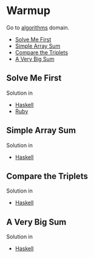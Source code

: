 # Warmup
Go to [algorithms](../../algorithms) domain.

- [Solve Me First](#solve-me-first)
- [Simple Array Sum](#simple-array-sum)
- [Compare the Triplets](#compare-the-triplets)
- [A Very Big Sum](#a-very-big-sum)

## Solve Me First
Solution in
- [Haskell](solve-me-first/haskell)
- [Ruby](solve-me-first/ruby)

## Simple Array Sum
Solution in
- [Haskell](simple-array-sum/haskell)

## Compare the Triplets
Solution in
- [Haskell](compare-the-triplets/haskell)

## A Very Big Sum
Solution in
- [Haskell](a-very-big-sum/haskell)